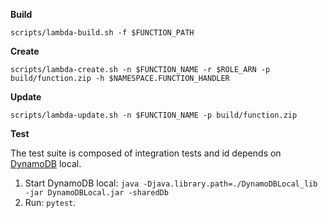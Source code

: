**Build**

`scripts/lambda-build.sh -f $FUNCTION_PATH`

**Create**

`scripts/lambda-create.sh -n $FUNCTION_NAME -r $ROLE_ARN -p build/function.zip -h $NAMESPACE.FUNCTION_HANDLER`

**Update**

`scripts/lambda-update.sh -n $FUNCTION_NAME -p build/function.zip`

**Test**

The test suite is composed of integration tests and id depends on [DynamoDB](https://docs.aws.amazon.com/amazondynamodb/latest/developerguide/DynamoDBLocal.html) local.

1. Start DynamoDB local:
`java -Djava.library.path=./DynamoDBLocal_lib -jar DynamoDBLocal.jar -sharedDb`
2. Run: `pytest`.
